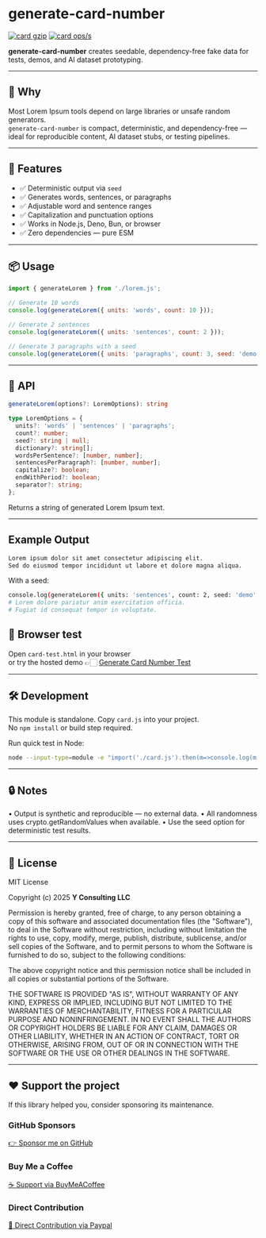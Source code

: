 # generate-card-number

[![card gzip](https://img.shields.io/endpoint?url=https://raw.githubusercontent.com/yvancg/generators/main/metrics/card.js.json)](../metrics/card.js.json)
[![card ops/s](https://img.shields.io/endpoint?url=https://raw.githubusercontent.com/yvancg/generators/main/bench/card.json)](../bench/card.json)

**generate-card-number** creates seedable, dependency-free fake data for tests, demos, and AI dataset prototyping.

---

## 🚀 Why

Most Lorem Ipsum tools depend on large libraries or unsafe random generators.  
`generate-card-number` is compact, deterministic, and dependency-free — ideal for reproducible content, AI dataset stubs, or testing pipelines.

---

## 🌟 Features

- ✅ Deterministic output via `seed`  
- ✅ Generates words, sentences, or paragraphs  
- ✅ Adjustable word and sentence ranges  
- ✅ Capitalization and punctuation options  
- ✅ Works in Node.js, Deno, Bun, or browser  
- ✅ Zero dependencies — pure ESM  

---

## 📦 Usage

```js
import { generateLorem } from './lorem.js';

// Generate 10 words
console.log(generateLorem({ units: 'words', count: 10 }));

// Generate 2 sentences
console.log(generateLorem({ units: 'sentences', count: 2 }));

// Generate 3 paragraphs with a seed
console.log(generateLorem({ units: 'paragraphs', count: 3, seed: 'demo', separator: '\n\n' }));
```

---

## 🧠 API

```ts
generateLorem(options?: LoremOptions): string

type LoremOptions = {
  units?: 'words' | 'sentences' | 'paragraphs';
  count?: number;
  seed?: string | null;
  dictionary?: string[];
  wordsPerSentence?: [number, number];
  sentencesPerParagraph?: [number, number];
  capitalize?: boolean;
  endWithPeriod?: boolean;
  separator?: string;
};
```
Returns a string of generated Lorem Ipsum text.

---

## Example Output

```bash
Lorem ipsum dolor sit amet consectetur adipiscing elit. 
Sed do eiusmod tempor incididunt ut labore et dolore magna aliqua.
```
With a seed:
```bash
console.log(generateLorem({ units: 'sentences', count: 2, seed: 'demo' }));
# Lorem dolore pariatur anim exercitation officia.
# Fugiat id consequat tempor in voluptate.
```


## 🧪 Browser test

Open `card-test.html` in your browser  
or try the hosted demo 👉🏻 
[Generate Card Number Test](https://yvancg.github.io/generators/generate-card-number/card-test.html)

---

## 🛠 Development

This module is standalone. Copy `card.js` into your project.  
No `npm install` or build step required.

Run quick test in Node:
```bash
node --input-type=module -e "import('./card.js').then(m=>console.log(m.generateLorem({units:'sentences',count:2})))"
```

---

## 🔒 Notes

•	Output is synthetic and reproducible — no external data.
•	All randomness uses crypto.getRandomValues when available.
•	Use the seed option for deterministic test results.
  
---

## 🪪 License

MIT License  

Copyright (c) 2025 **Y Consulting LLC**

Permission is hereby granted, free of charge, to any person obtaining a copy
of this software and associated documentation files (the "Software"), to deal
in the Software without restriction, including without limitation the rights
to use, copy, modify, merge, publish, distribute, sublicense, and/or sell
copies of the Software, and to permit persons to whom the Software is
furnished to do so, subject to the following conditions:

The above copyright notice and this permission notice shall be included in
all copies or substantial portions of the Software.

THE SOFTWARE IS PROVIDED "AS IS", WITHOUT WARRANTY OF ANY KIND, EXPRESS OR
IMPLIED, INCLUDING BUT NOT LIMITED TO THE WARRANTIES OF MERCHANTABILITY,
FITNESS FOR A PARTICULAR PURPOSE AND NONINFRINGEMENT. IN NO EVENT SHALL THE
AUTHORS OR COPYRIGHT HOLDERS BE LIABLE FOR ANY CLAIM, DAMAGES OR OTHER
LIABILITY, WHETHER IN AN ACTION OF CONTRACT, TORT OR OTHERWISE, ARISING FROM,
OUT OF OR IN CONNECTION WITH THE SOFTWARE OR THE USE OR OTHER DEALINGS IN
THE SOFTWARE.

---

## ❤️ Support the project

If this library helped you, consider sponsoring its maintenance.

### GitHub Sponsors

[👉 Sponsor me on GitHub](https://github.com/sponsors/yvancg)

### Buy Me a Coffee

[☕ Support via BuyMeACoffee](https://buymeacoffee.com/yconsulting)

### Direct Contribution

[💸 Direct Contribution via Paypal](https://paypal.me/ComicStylePortrait)
